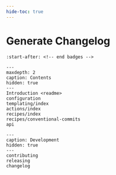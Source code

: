 ```yaml
---
hide-toc: true
---
```

# Generate Changelog

```{include} ../README.md
:start-after: <!-- end badges -->
```


```{toctree}
---
maxdepth: 2
caption: Contents
hidden: true
---
Introduction <readme>
configuration
templating/index
actions/index
recipes/index
recipes/conventional-commits
api
```
```{toctree}
---
caption: Development
hidden: true
---
contributing
releasing
changelog
```
